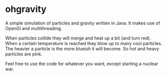 ohgravity
=========

A simple simulation of particles and gravity written in Java.
It makes use of OpenGl and multithreading. 

When particles collide they will merge and heat up a bit (and turn red). 
When a certain temperature is reached they blow up to many cool particles.
The heavier a particle is the more blueish it will become.
So hot and heavy particles are pink.

Feel free to use the code for whatever you want, except starting a nuclear war.

